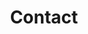 ---
title: Contact
logo: /img/logo.svg
contact_entries:
  - heading: 1990年
    contact_entries:
      - heading: 創業
        text: どこかに創業。
  - heading: 1991年
    contact_entries:
      - heading: 創業
        text: どこかに創業。
  - heading: 1992年
    contact_entries:
      - heading: 創業
        text: どこかに創業。
---